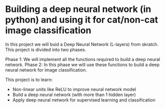 # Building a deep neural network (in python) and using it for cat/non-cat image classification

In this project we will buid a Deep Neural Network (L-layers) from skratch. This project is divided into two phases.

Phase 1: We will implement all the functions required to build a deep neural network.
Phase 2: In this phase we will use these functions to build a deep neural network for image classification.

This project is to learn:

 - Non-linear units like ReLU to improve neural network model
 - Build a deep neural network (with more than 1 hidden layer)
 - Apply deep neural network for supervised learning and classification
